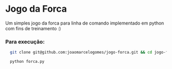 # Jogo da Forca

Um simples jogo da forca para linha de comando implementado em python com fins de treinamento :)

### Para execução:

```bash
  git clone git@github.com:joaomarcelogomes/jogo-forca.git && cd jogo-forca

  python forca.py
```
